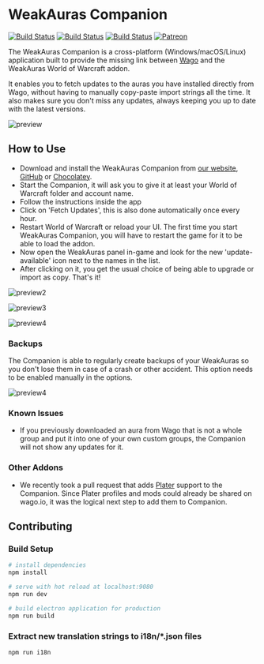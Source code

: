# WeakAuras Companion

[![Build Status](https://github.com/WeakAuras/WeakAuras-Companion/workflows/Windows%20Build/badge.svg)](https://github.com/WeakAuras/WeakAuras-Companion/actions?workflow=Windows%20Build/) [![Build Status](https://github.com/WeakAuras/WeakAuras-Companion/workflows/Linux%20Build/badge.svg)](https://github.com/WeakAuras/WeakAuras-Companion/actions?workflow=Linux%20Build/) [![Build Status](https://github.com/WeakAuras/WeakAuras-Companion/workflows/macOS%20Build/badge.svg)](https://github.com/WeakAuras/WeakAuras-Companion/actions?workflow=macOS%20Build/) [![Patreon](https://img.shields.io/badge/patreon-donate-orange.svg)](https://www.patreon.com/weakauras)

The WeakAuras Companion is a cross-platform (Windows/macOS/Linux) application built to provide the missing link between [Wago](https://wago.io) and the WeakAuras World of Warcraft addon.

It enables you to fetch updates to the auras you have installed  directly from Wago, without having to manually copy-paste import strings  all the time. It also makes sure you don't miss any updates, always  keeping you up to date with the latest versions.

![preview](https://i.imgur.com/Du23Mep.png)

## How to Use

- Download and install the WeakAuras Companion from [our website](https://weakauras.wtf/), [GitHub](https://github.com/WeakAuras/WeakAuras-Companion/releases/latest) or [Chocolatey](https://chocolatey.org/packages/weakauras-companion).
- Start the Companion, it will ask you to give it at least your World of Warcraft folder and account name.
- Follow the instructions inside the app
- Click on 'Fetch Updates', this is also done automatically once every hour.
- Restart World of Warcraft or reload your UI. The first time you  start WeakAuras Companion, you will have to restart the game for it to  be able to load the addon.
- Now open the WeakAuras panel in-game and look for the new 'update-available' icon next to the names in the list.
- After clicking on it, you get the usual choice of being able to upgrade or import as copy. That's it!

![preview2](https://i.imgur.com/cffdU0N.png)

![preview3](https://i.imgur.com/VVCWrfE.png)

![preview4](https://i.imgur.com/48uLOw8.png)

### Backups

The Companion is able to regularly create backups of your WeakAuras so you don't lose them in case of a crash or other accident. This option needs to be enabled manually in the options.

![preview4](https://i.imgur.com/9WchRsg.png)

### Known Issues

- If you previously downloaded an aura from Wago that is not a whole  group and put it into one of your own custom groups, the Companion will  not show any updates for it.

### Other Addons

- We recently took a pull request that adds [Plater](https://www.curseforge.com/wow/addons/plater-nameplates) support to the Companion. Since Plater profiles and mods could already be shared on wago.io, it was the logical next step to add them to Companion.

## Contributing

### Build Setup

```bash
# install dependencies
npm install

# serve with hot reload at localhost:9080
npm run dev

# build electron application for production
npm run build
```

### Extract new translation strings to i18n/*.json files

```bash
npm run i18n
```

